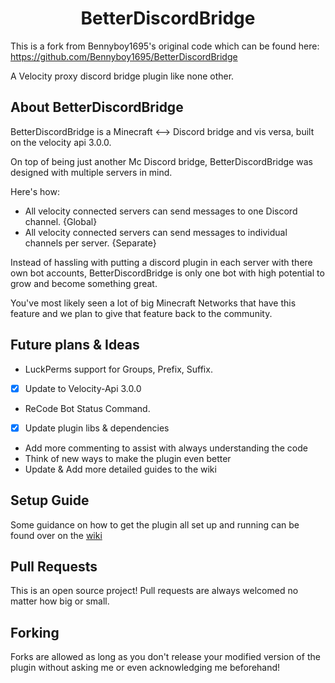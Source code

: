 <h1 align="center">BetterDiscordBridge</h1>

This is a fork from Bennyboy1695's original code which can be found here: https://github.com/Bennyboy1695/BetterDiscordBridge

A Velocity proxy discord bridge plugin like none other.

## About BetterDiscordBridge

BetterDiscordBridge is a Minecraft <--> Discord bridge and vis versa, built on the velocity api 3.0.0.

On top of being just another Mc Discord bridge, BetterDiscordBridge was designed with multiple servers in mind.

Here's how:
- All velocity connected servers can send messages to one Discord channel. {Global}
- All velocity connected servers can send messages to individual channels per server. {Separate}

Instead of hassling with putting a discord plugin in each server with there own bot accounts,
BetterDiscordBridge is only one bot with high potential to grow and become something great. 

You've most likely seen a lot of big Minecraft Networks that have this feature and we plan
to give that feature back to the community.


## Future plans & Ideas

- LuckPerms support for Groups, Prefix, Suffix.
- [x] Update to Velocity-Api 3.0.0
- ReCode Bot Status Command.
- [x] Update plugin libs & dependencies
- Add more commenting to assist with always understanding the code
- Think of new ways to make the plugin even better
- Update & Add more detailed guides to the wiki

## Setup Guide

Some guidance on how to get the plugin all set up and running can be found over on the [wiki](https://github.com/Bennyboy1695/BetterDiscordBridge/wiki/Setup)


## Pull Requests
This is an open source project!
Pull requests are always welcomed no matter how big or small.



## Forking

Forks are allowed as long as you don't release your modified version of the plugin without asking me or even acknowledging me beforehand!
